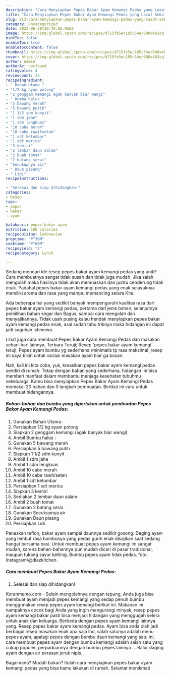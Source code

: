 ```yaml
---
description: "Cara Menyiapkan Pepes Bakar Ayam Kemangi Pedas yang Lezat Sekali"
title: "Cara Menyiapkan Pepes Bakar Ayam Kemangi Pedas yang Lezat Sekali"
slug: 813-cara-menyiapkan-pepes-bakar-ayam-kemangi-pedas-yang-lezat-sekali
category: Uncategorized
date: 2022-06-28T20:40:06.950Z
image: https://img-global.cpcdn.com/recipes/d715fe5ec185c54e/680x482cq70/pepes-bakar-ayam-kemangi-pedas-foto-resep-utama.jpg
hideToc: false
enableToc: true
enableTocContent: false
thumbnail: https://img-global.cpcdn.com/recipes/d715fe5ec185c54e/680x482cq70/pepes-bakar-ayam-kemangi-pedas-foto-resep-utama.jpg
cover: https://img-global.cpcdn.com/recipes/d715fe5ec185c54e/680x482cq70/pepes-bakar-ayam-kemangi-pedas-foto-resep-utama.jpg
author: Admin
authorAv: notfound
ratingvalue: 4
reviewcount: 23
recipeingredient:
- " Bahan Utama "
- "1/2 kg ayam potong"
- "2 genggam kemangi agak banyak biar wangi"
- " Bumbu halus "
- "5 bawang merah"
- "5 bawang putih"
- "1 1/2 sdm kunyit"
- "1 sdm jahe"
- "1 sdm lengkuas"
- "10 cabe merah"
- "10 cabe rawitsetan"
- "1 sdt ketumbar"
- "1 sdt merica"
- "3 kemiri"
- "2 lembar daun salam"
- "2 buah tomat"
- "2 batang serai"
- "Secukupnya air"
- " Daun pisang"
- " Lidi"
recipeinstructions:

- "Selesai dan siap dihidangkan!"
categories:
- Resep
tags:
- pepes
- bakar
- ayam

katakunci: pepes bakar ayam 
nutrition: 180 calories
recipecuisine: Indonesian
preptime: "PT36M"
cooktime: "PT60M"
recipeyield: "2"
recipecategory: Lunch

---
```





Sedang mencari ide resep pepes bakar ayam kemangi pedas yang unik? Cara membuatnya sangat tidak susah dan tidak juga mudah. Jika salah mengolah maka hasilnya tidak akan memuaskan dan justru cenderung tidak enak. Padahal pepes bakar ayam kemangi pedas yang enak selayaknya memiliki aroma dan rasa yang mampu memancing selera Kita.





Ada beberapa hal yang sedikit banyak mempengaruhi kualitas rasa dari pepes bakar ayam kemangi pedas, pertama dari jenis bahan, selanjutnya pemilihan bahan segar dan Bagus, sampai cara mengolah dan menyajikannya. Tidak usah pusing kalau hendak menyiapkan pepes bakar ayam kemangi pedas enak,      asal sudah tahu triknya maka hidangan ini dapat jadi suguhan istimewa.














Lihat juga cara membuat Pepes Bakar Ayam Kemangi Pedas dan masakan sehari-hari lainnya. Terbaru Teruji; Resep &#39;pepes bakar ayam kemangi&#39; teruji. Pepes ayam bumbu yg sederhana /minimalis tp rasa maksimal ,resep ini saya bikin untuk variasi masakan ayam biar ga bosan.






Nah, kali ini kita coba, yuk, kreasikan pepes bakar ayam kemangi pedas sendiri di rumah. Tetap dengan bahan yang sederhana, hidangan ini bisa memberi manfaat dalam membantu menjaga kesehatan tubuhmu sekeluarga. Kamu bisa menyiapkan Pepes Bakar Ayam Kemangi Pedas memakai 20 bahan dan 0 langkah pembuatan. Berikut ini cara untuk membuat hidangannya.

<!--inarticleads1-->

##### Bahan-bahan dan bumbu yang diperlukan untuk pembuatan Pepes Bakar Ayam Kemangi Pedas:

1. Gunakan  Bahan Utama :
1. Persiapkan 1/2 kg ayam potong
1. Siapkan 2 genggam kemangi (agak banyak biar wangi)
1. Ambil  Bumbu halus :
1. Gunakan 5 bawang merah
1. Persiapkan 5 bawang putih
1. Siapkan 1 1/2 sdm kunyit
1. Ambil 1 sdm jahe
1. Ambil 1 sdm lengkuas
1. Ambil 10 cabe merah
1. Ambil 10 cabe rawit/setan
1. Ambil 1 sdt ketumbar
1. Persiapkan 1 sdt merica
1. Siapkan 3 kemiri
1. Sediakan 2 lembar daun salam
1. Ambil 2 buah tomat
1. Gunakan 2 batang serai
1. Gunakan Secukupnya air
1. Gunakan  Daun pisang
1. Persiapkan  Lidi


Panaskan teflon, bakar ayam sampai daunnya sedikit gosong. Daging ayam yang lembut rasa bumbunya yang pedas gurih enak disajikan saat sedang hangat bersama nasi. Untuk membuat pepes ayam kemangi ini sangat mudah, karena bahan-bahannya pun mudah dicari di pasar tradisional, maupun tukang sayur keliling. Bumbu pepes ayam tidak pedas. foto: Instagram/@diazkitchen. 

<!--inarticleads2-->

##### Cara membuat Pepes Bakar Ayam Kemangi Pedas:


1. Selesai dan siap dihidangkan!

Koranmemo.com - Selain mengolahnya dengan tepung, Anda juga bisa membuat ayam menjadi pepes kemangi yang sedap penuh bumbu menggunakan resep pepes ayam kemangi berikut ini. Makanan ini nampaknya cocok bagi Anda yang ingin mengurangi minyak, resep pepes ayam kemangi bakar pasti bisa menjadi hidangan yang menggugah selera untuk anak dan keluarga. Berbeda dengan pepes ayam kemangi lainnya yang. Resep pepes bakar ayam kemangi pedas. Ayam bisa anda olah jadi berbagai resep masakan enak apa saja lho, salah satunya adalah menu pepes ayam, apalagi pepes dengan bumbu daun kemangi yang satu ini, cara membuat pepes ayam dengan bumbu kemangi adalah salah satu yang cukup populer, perpaduannya dengan bumbu pepes lainnya … Balur daging ayam dengan air perasan jeruk nipis. 

Bagaimana? Mudah bukan? Itulah cara menyiapkan pepes bakar ayam kemangi pedas yang bisa kamu lakukan di rumah. Selamat menikmati
